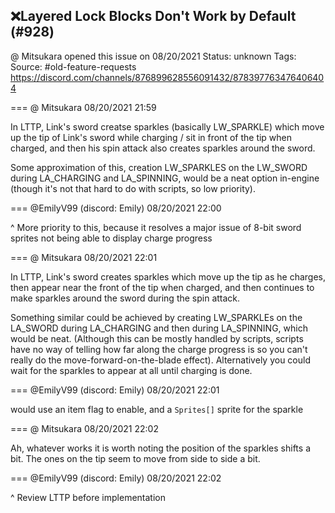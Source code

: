 ## ❌Layered Lock Blocks Don't Work by Default (#928)
@ Mitsukara opened this issue on 08/20/2021
Status: unknown
Tags: 
Source: #old-feature-requests https://discord.com/channels/876899628556091432/878397763476406404


=== @ Mitsukara 08/20/2021 21:59

In LTTP, Link's sword creatse sparkles (basically LW_SPARKLE) which move up the tip of Link's sword while charging / sit in front of the tip when charged, and then his spin attack also creates sparkles around the sword. 

Some approximation of this, creation LW_SPARKLES on the LW_SWORD during LA_CHARGING and LA_SPINNING, would be a neat option in-engine (though it's not that hard to do with scripts, so low priority).

=== @EmilyV99 (discord: Emily) 08/20/2021 22:00

^ More priority to this, because it resolves a major issue of 8-bit sword sprites not being able to display charge progress

=== @ Mitsukara 08/20/2021 22:01

In LTTP, Link's sword creates sparkles which move up the tip as he charges, then appear near the front of the tip when charged, and then continues to make sparkles around the sword during the spin attack.

Something similar could be achieved by creating LW_SPARKLEs on the LA_SWORD during LA_CHARGING and then during LA_SPINNING, which would be neat. (Although this can be mostly handled by scripts, scripts have no way of telling how far along the charge progress is so you can't really do the move-forward-on-the-blade effect). Alternatively you could wait for the sparkles to appear at all until charging is done.

=== @EmilyV99 (discord: Emily) 08/20/2021 22:01

would use an item flag to enable, and a `Sprites[]` sprite for the sparkle

=== @ Mitsukara 08/20/2021 22:02

Ah, whatever works
it is worth noting the position of the sparkles shifts a bit. The ones on the tip seem to move from side to side a bit.

=== @EmilyV99 (discord: Emily) 08/20/2021 22:02

^ Review LTTP before implementation
